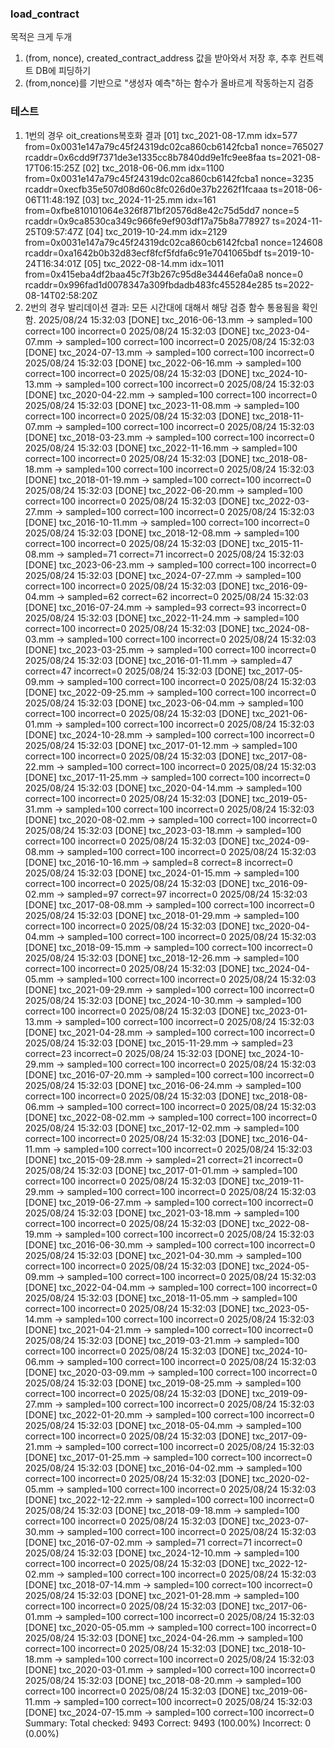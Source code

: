 ### load_contract
목적은 크게 두개
1. (from, nonce), created_contract_address 값을 받아와서 저장 후, 추후 컨트렉트 DB에 피딩하기
2. (from,nonce)를 기반으로 "생성자 예측"하는 함수가 올바르게 작동하는지 검증
### 테스트
1. 1번의 경우 oit_creations복호화 결과
[01] txc_2021-08-17.mm idx=577
  from=0x0031e147a79c45f24319dc02ca860cb6142fcba1
  nonce=765027
  rcaddr=0x6cdd9f7371de3e1335cc8b7840dd9e1fc9ee8faa
  ts=2021-08-17T06:15:25Z
[02] txc_2018-06-06.mm idx=1100
  from=0x0031e147a79c45f24319dc02ca860cb6142fcba1
  nonce=3235
  rcaddr=0xecfb35e507d08d60c8fc026d0e37b2262f1fcaaa
  ts=2018-06-06T11:48:19Z
[03] txc_2024-11-25.mm idx=161
  from=0xfbe810101064e326f871bf20576d8e42c75d5dd7
  nonce=5
  rcaddr=0x9ca8530ca349c966fe9ef903df17a75b8a778927
  ts=2024-11-25T09:57:47Z
[04] txc_2019-10-24.mm idx=2129
  from=0x0031e147a79c45f24319dc02ca860cb6142fcba1
  nonce=124608
  rcaddr=0xa1642b0b32d83ecf8fcf5fdfa6c91e7041065bdf
  ts=2019-10-24T16:34:01Z
[05] txc_2022-08-14.mm idx=1011
  from=0x415eba4df2baa45c7f3b267c95d8e34446efa0a8
  nonce=0
  rcaddr=0x996fad1d0078347a309fbdadb483fc455284e285
  ts=2022-08-14T02:58:20Z
2. 2번의 경우 발리데이션 결과: 모든 시간대에 대해서 해당 검증 함수 통용됨을 확인함.
2025/08/24 15:32:03 [DONE] txc_2016-06-13.mm -> sampled=100 correct=100 incorrect=0
2025/08/24 15:32:03 [DONE] txc_2023-04-07.mm -> sampled=100 correct=100 incorrect=0
2025/08/24 15:32:03 [DONE] txc_2024-07-13.mm -> sampled=100 correct=100 incorrect=0
2025/08/24 15:32:03 [DONE] txc_2022-06-16.mm -> sampled=100 correct=100 incorrect=0
2025/08/24 15:32:03 [DONE] txc_2024-10-13.mm -> sampled=100 correct=100 incorrect=0
2025/08/24 15:32:03 [DONE] txc_2020-04-22.mm -> sampled=100 correct=100 incorrect=0
2025/08/24 15:32:03 [DONE] txc_2023-11-08.mm -> sampled=100 correct=100 incorrect=0
2025/08/24 15:32:03 [DONE] txc_2018-11-07.mm -> sampled=100 correct=100 incorrect=0
2025/08/24 15:32:03 [DONE] txc_2018-03-23.mm -> sampled=100 correct=100 incorrect=0
2025/08/24 15:32:03 [DONE] txc_2022-11-16.mm -> sampled=100 correct=100 incorrect=0
2025/08/24 15:32:03 [DONE] txc_2018-08-18.mm -> sampled=100 correct=100 incorrect=0
2025/08/24 15:32:03 [DONE] txc_2018-01-19.mm -> sampled=100 correct=100 incorrect=0
2025/08/24 15:32:03 [DONE] txc_2022-06-20.mm -> sampled=100 correct=100 incorrect=0
2025/08/24 15:32:03 [DONE] txc_2022-03-27.mm -> sampled=100 correct=100 incorrect=0
2025/08/24 15:32:03 [DONE] txc_2016-10-11.mm -> sampled=100 correct=100 incorrect=0
2025/08/24 15:32:03 [DONE] txc_2018-12-08.mm -> sampled=100 correct=100 incorrect=0
2025/08/24 15:32:03 [DONE] txc_2015-11-08.mm -> sampled=71 correct=71 incorrect=0
2025/08/24 15:32:03 [DONE] txc_2023-06-23.mm -> sampled=100 correct=100 incorrect=0
2025/08/24 15:32:03 [DONE] txc_2024-07-27.mm -> sampled=100 correct=100 incorrect=0
2025/08/24 15:32:03 [DONE] txc_2016-09-04.mm -> sampled=62 correct=62 incorrect=0
2025/08/24 15:32:03 [DONE] txc_2016-07-24.mm -> sampled=93 correct=93 incorrect=0
2025/08/24 15:32:03 [DONE] txc_2022-11-24.mm -> sampled=100 correct=100 incorrect=0
2025/08/24 15:32:03 [DONE] txc_2024-08-03.mm -> sampled=100 correct=100 incorrect=0
2025/08/24 15:32:03 [DONE] txc_2023-03-25.mm -> sampled=100 correct=100 incorrect=0
2025/08/24 15:32:03 [DONE] txc_2016-01-11.mm -> sampled=47 correct=47 incorrect=0
2025/08/24 15:32:03 [DONE] txc_2017-05-09.mm -> sampled=100 correct=100 incorrect=0
2025/08/24 15:32:03 [DONE] txc_2022-09-25.mm -> sampled=100 correct=100 incorrect=0
2025/08/24 15:32:03 [DONE] txc_2023-06-04.mm -> sampled=100 correct=100 incorrect=0
2025/08/24 15:32:03 [DONE] txc_2021-06-01.mm -> sampled=100 correct=100 incorrect=0
2025/08/24 15:32:03 [DONE] txc_2024-10-28.mm -> sampled=100 correct=100 incorrect=0
2025/08/24 15:32:03 [DONE] txc_2017-01-12.mm -> sampled=100 correct=100 incorrect=0
2025/08/24 15:32:03 [DONE] txc_2017-08-22.mm -> sampled=100 correct=100 incorrect=0
2025/08/24 15:32:03 [DONE] txc_2017-11-25.mm -> sampled=100 correct=100 incorrect=0
2025/08/24 15:32:03 [DONE] txc_2020-04-14.mm -> sampled=100 correct=100 incorrect=0
2025/08/24 15:32:03 [DONE] txc_2019-05-31.mm -> sampled=100 correct=100 incorrect=0
2025/08/24 15:32:03 [DONE] txc_2020-08-02.mm -> sampled=100 correct=100 incorrect=0
2025/08/24 15:32:03 [DONE] txc_2023-03-18.mm -> sampled=100 correct=100 incorrect=0
2025/08/24 15:32:03 [DONE] txc_2024-09-08.mm -> sampled=100 correct=100 incorrect=0
2025/08/24 15:32:03 [DONE] txc_2016-10-16.mm -> sampled=8 correct=8 incorrect=0
2025/08/24 15:32:03 [DONE] txc_2024-01-15.mm -> sampled=100 correct=100 incorrect=0
2025/08/24 15:32:03 [DONE] txc_2016-09-02.mm -> sampled=97 correct=97 incorrect=0
2025/08/24 15:32:03 [DONE] txc_2017-08-08.mm -> sampled=100 correct=100 incorrect=0
2025/08/24 15:32:03 [DONE] txc_2018-01-29.mm -> sampled=100 correct=100 incorrect=0
2025/08/24 15:32:03 [DONE] txc_2020-04-04.mm -> sampled=100 correct=100 incorrect=0
2025/08/24 15:32:03 [DONE] txc_2018-09-15.mm -> sampled=100 correct=100 incorrect=0
2025/08/24 15:32:03 [DONE] txc_2018-12-26.mm -> sampled=100 correct=100 incorrect=0
2025/08/24 15:32:03 [DONE] txc_2024-04-05.mm -> sampled=100 correct=100 incorrect=0
2025/08/24 15:32:03 [DONE] txc_2021-09-29.mm -> sampled=100 correct=100 incorrect=0
2025/08/24 15:32:03 [DONE] txc_2024-10-30.mm -> sampled=100 correct=100 incorrect=0
2025/08/24 15:32:03 [DONE] txc_2023-01-13.mm -> sampled=100 correct=100 incorrect=0
2025/08/24 15:32:03 [DONE] txc_2021-04-28.mm -> sampled=100 correct=100 incorrect=0
2025/08/24 15:32:03 [DONE] txc_2015-11-29.mm -> sampled=23 correct=23 incorrect=0
2025/08/24 15:32:03 [DONE] txc_2024-10-29.mm -> sampled=100 correct=100 incorrect=0
2025/08/24 15:32:03 [DONE] txc_2016-07-20.mm -> sampled=100 correct=100 incorrect=0
2025/08/24 15:32:03 [DONE] txc_2016-06-24.mm -> sampled=100 correct=100 incorrect=0
2025/08/24 15:32:03 [DONE] txc_2018-08-06.mm -> sampled=100 correct=100 incorrect=0
2025/08/24 15:32:03 [DONE] txc_2022-08-02.mm -> sampled=100 correct=100 incorrect=0
2025/08/24 15:32:03 [DONE] txc_2017-12-02.mm -> sampled=100 correct=100 incorrect=0
2025/08/24 15:32:03 [DONE] txc_2016-04-11.mm -> sampled=100 correct=100 incorrect=0
2025/08/24 15:32:03 [DONE] txc_2015-09-28.mm -> sampled=21 correct=21 incorrect=0
2025/08/24 15:32:03 [DONE] txc_2017-01-01.mm -> sampled=100 correct=100 incorrect=0
2025/08/24 15:32:03 [DONE] txc_2019-11-29.mm -> sampled=100 correct=100 incorrect=0
2025/08/24 15:32:03 [DONE] txc_2019-06-27.mm -> sampled=100 correct=100 incorrect=0
2025/08/24 15:32:03 [DONE] txc_2021-03-18.mm -> sampled=100 correct=100 incorrect=0
2025/08/24 15:32:03 [DONE] txc_2022-08-19.mm -> sampled=100 correct=100 incorrect=0
2025/08/24 15:32:03 [DONE] txc_2016-06-30.mm -> sampled=100 correct=100 incorrect=0
2025/08/24 15:32:03 [DONE] txc_2021-04-30.mm -> sampled=100 correct=100 incorrect=0
2025/08/24 15:32:03 [DONE] txc_2024-05-09.mm -> sampled=100 correct=100 incorrect=0
2025/08/24 15:32:03 [DONE] txc_2022-04-04.mm -> sampled=100 correct=100 incorrect=0
2025/08/24 15:32:03 [DONE] txc_2018-11-05.mm -> sampled=100 correct=100 incorrect=0
2025/08/24 15:32:03 [DONE] txc_2023-05-14.mm -> sampled=100 correct=100 incorrect=0
2025/08/24 15:32:03 [DONE] txc_2021-04-21.mm -> sampled=100 correct=100 incorrect=0
2025/08/24 15:32:03 [DONE] txc_2019-03-21.mm -> sampled=100 correct=100 incorrect=0
2025/08/24 15:32:03 [DONE] txc_2024-10-06.mm -> sampled=100 correct=100 incorrect=0
2025/08/24 15:32:03 [DONE] txc_2020-03-09.mm -> sampled=100 correct=100 incorrect=0
2025/08/24 15:32:03 [DONE] txc_2019-08-25.mm -> sampled=100 correct=100 incorrect=0
2025/08/24 15:32:03 [DONE] txc_2019-09-27.mm -> sampled=100 correct=100 incorrect=0
2025/08/24 15:32:03 [DONE] txc_2022-01-20.mm -> sampled=100 correct=100 incorrect=0
2025/08/24 15:32:03 [DONE] txc_2018-05-04.mm -> sampled=100 correct=100 incorrect=0
2025/08/24 15:32:03 [DONE] txc_2017-09-21.mm -> sampled=100 correct=100 incorrect=0
2025/08/24 15:32:03 [DONE] txc_2017-01-25.mm -> sampled=100 correct=100 incorrect=0
2025/08/24 15:32:03 [DONE] txc_2016-04-02.mm -> sampled=100 correct=100 incorrect=0
2025/08/24 15:32:03 [DONE] txc_2020-02-05.mm -> sampled=100 correct=100 incorrect=0
2025/08/24 15:32:03 [DONE] txc_2022-12-22.mm -> sampled=100 correct=100 incorrect=0
2025/08/24 15:32:03 [DONE] txc_2018-09-18.mm -> sampled=100 correct=100 incorrect=0
2025/08/24 15:32:03 [DONE] txc_2023-07-30.mm -> sampled=100 correct=100 incorrect=0
2025/08/24 15:32:03 [DONE] txc_2016-07-02.mm -> sampled=71 correct=71 incorrect=0
2025/08/24 15:32:03 [DONE] txc_2024-12-10.mm -> sampled=100 correct=100 incorrect=0
2025/08/24 15:32:03 [DONE] txc_2022-12-02.mm -> sampled=100 correct=100 incorrect=0
2025/08/24 15:32:03 [DONE] txc_2018-07-14.mm -> sampled=100 correct=100 incorrect=0
2025/08/24 15:32:03 [DONE] txc_2021-01-28.mm -> sampled=100 correct=100 incorrect=0
2025/08/24 15:32:03 [DONE] txc_2017-06-01.mm -> sampled=100 correct=100 incorrect=0
2025/08/24 15:32:03 [DONE] txc_2020-05-05.mm -> sampled=100 correct=100 incorrect=0
2025/08/24 15:32:03 [DONE] txc_2024-04-26.mm -> sampled=100 correct=100 incorrect=0
2025/08/24 15:32:03 [DONE] txc_2018-10-18.mm -> sampled=100 correct=100 incorrect=0
2025/08/24 15:32:03 [DONE] txc_2020-03-01.mm -> sampled=100 correct=100 incorrect=0
2025/08/24 15:32:03 [DONE] txc_2018-08-20.mm -> sampled=100 correct=100 incorrect=0
2025/08/24 15:32:03 [DONE] txc_2019-06-11.mm -> sampled=100 correct=100 incorrect=0
2025/08/24 15:32:03 [DONE] txc_2024-07-15.mm -> sampled=100 correct=100 incorrect=0
Summary:
  Total checked: 9493
  Correct: 9493 (100.00%)
  Incorrect: 0 (0.00%)